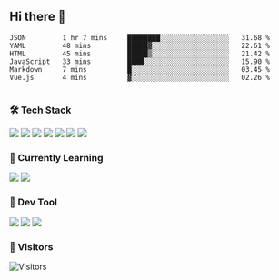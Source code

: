 ## Hi there 👋

<table>
<!--START_SECTION:waka-->

```text
JSON         1 hr 7 mins     ████████░░░░░░░░░░░░░░░░░   31.68 %
YAML         48 mins         █████▓░░░░░░░░░░░░░░░░░░░   22.61 %
HTML         45 mins         █████▒░░░░░░░░░░░░░░░░░░░   21.42 %
JavaScript   33 mins         ████░░░░░░░░░░░░░░░░░░░░░   15.90 %
Markdown     7 mins          █░░░░░░░░░░░░░░░░░░░░░░░░   03.45 %
Vue.js       4 mins          ▓░░░░░░░░░░░░░░░░░░░░░░░░   02.26 %
```

<!--END_SECTION:waka-->
</table>

### 🛠 Tech Stack

![](https://img.shields.io/badge/HTML5-black?style=flat&logo=html5)
![](https://img.shields.io/badge/CSS3-black?style=flat&logo=css3)
![](https://img.shields.io/badge/Javascript-black?style=flat&logo=javascript)
![](https://img.shields.io/badge/Vue-black?style=flat&logo=vuedotjs)
![](https://img.shields.io/badge/node.js-black?style=flat&logo=nodedotjs)
![](https://img.shields.io/badge/MangoDB-black?style=flat&logo=mongodb)
![](https://img.shields.io/badge/MySQL-black?style=flat&logo=mysql)

### 📖 Currently Learning

![](https://img.shields.io/badge/TypeScript-black?style=flat&logo=typescript)
![](https://img.shields.io/badge/React-black?style=flat&logo=react)

### 📏 Dev Tool

<!-- <img src="https://media.giphy.com/media/SWoSkN6DxTszqIKEqv/giphy.gif" align="right" height="275" /> -->
![](https://img.shields.io/badge/Editor-VSCode-blue?style=flat-square&logo=visual-studio-code&logoColor=blue)
![](https://img.shields.io/badge/IDE-WebStorm-orange?style=flat-square&logo=webstorm&logoColor=white)
![](https://img.shields.io/badge/API-Postman-blue?style=flat-square&logo=postman&logoColor=orange)

### 🔆 Visitors
![Visitors](https://count.getloli.com/get/@imxxxx?theme=rule34)
